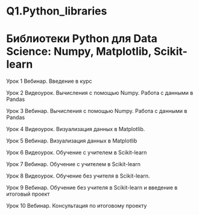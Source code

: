 # Q1.Python_libraries
# Библиотеки Python для Data Science: Numpy, Matplotlib, Scikit-learn

Урок 1
Вебинар. Введение в курс

Урок 2
Видеоурок. Вычисления с помощью Numpy. Работа с данными в Pandas

Урок 3
Вебинар. Вычисления с помощью Numpy. Работа с данными в Pandas

Урок 4
Видеоурок. Визуализация данных в Matplotlib.

Урок 5
Вебинар. Визуализация данных в Matplotlib

Урок 6
Видеоурок. Обучение с учителем в Scikit-learn

Урок 7
Вебинар. Обучение с учителем в Scikit-learn

Урок 8
Видеоурок. Обучение без учителя в Scikit-learn.

Урок 9
Вебинар. Обучение без учителя в Scikit-learn и введение в итоговый проект

Урок 10
Вебинар. Консультация по итоговому проекту
